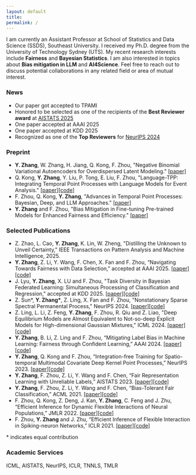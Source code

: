```yaml
---
layout: default
title: 
permalink: /
---
```


I am currently an Assistant Professor at School of Statistics and Data Science (SSDS), Southeast University. I received my Ph.D. degree from the University of Technology Sydney (UTS). My recent research interests include **Fairness** and **Bayesian Statistics**. I am also interested in topics about **Bias mitigation in LLM** and **AI4Science**. Feel free to reach out to discuss potential collaborations in any related field or area of mutual interest.

### News
- Our paper got accepted to TPAMI
- Honored to be selected as one of the recipients of the **Best Reviewer award** at [AISTATS 2025](https://url.au.m.mimecastprotect.com/s/EszZCK1D20t2Wy0LrhMfVc5tI__?domain=aistats.org)
- One paper accepted at AAAI 2025
- One paper accepted at KDD 2025
- Recognized as one of the **Top Reviewers** for [NeurIPS 2024](https://neurips.cc/Conferences/2024/ProgramCommittee#top-reviewers)

### Preprint
- **Y. Zhang**, W. Zhang, H. Jiang, Q. Kong, F. Zhou, "Negative Binomial Variational Autoencoders for Overdispersed Latent Modeling." [[paper]](https://arxiv.org/pdf/2508.05423)
- Q. Kong, **Y. Zhang**, Y. Liu, P. Tong, E. Liu, F. Zhou, "Language-TPP: Integrating Temporal Point Processes with Language Models for Event Analysis." [[paper]](https://arxiv.org/pdf/2502.07139)[[code]](https://github.com/qykong/Language-TPP)
- F. Zhou, Q. Kong, **Y. Zhang**, "Advances in Temporal Point Processes: Bayesian, Deep, and LLM Approaches." [[paper]](https://arxiv.org/pdf/2501.14291)
- **Y. Zhang** and F. Zhou, "Bias Mitigation in Fine-tuning Pre-trained Models for Enhanced Fairness and Efficiency." [[paper]](https://arxiv.org/abs/2403.00625)

### Selected Publications
- Z. Zhao, L. Cao, **Y. Zhang**, K. Lin, W. Zheng, "Distilling the Unknown to Unveil Certainty," IEEE Transactions on Pattern Analysis and Machine Intelligence, 2025. 
- **Y. Zhang**, Z. Li, Y. Wang, F. Chen, X. Fan and F. Zhou, “Navigating Towards Fairness with Data Selection,” accepted at AAAI 2025. [[paper]](https://arxiv.org/abs/2412.11072)[[code]](https://github.com/co234/NFDS)
- J. Lyu, **Y. Zhang**, X. LU and F. Zhou, "Task Diversity in Bayesian Federated Learning: Simultaneous Processing of Classification and Regression," accepted at KDD 2025. [[paper]](https://arxiv.org/abs/2412.10897)[[code]](https://github.com/JunliangLv/task_diversity_BFL) 
- Z. Sun*, **Y. Zhang\***, Z. Ling, X. Fan and F. Zhou, "Nonstationary Sparse Spectral Permanental Process," NeurIPS 2024. [[paper]](https://openreview.net/pdf?id=jS34QpqdWs)[[code]](https://github.com/SZC20/DNSSPP)
- Z. Ling, L. Li, Z. Feng, **Y. Zhang**, F. Zhou, R. Qiu and Z. Liao, "Deep Equilibrium Models are Almost Equivalent to Not-so-deep Explicit Models for High-dimensional Gaussian Mixtures," ICML 2024. [[paper]](https://arxiv.org/abs/2402.02697)[[code]](https://github.com/StephenLi24/INN_eqvi_ENN)
- **Y. Zhang**, B. Li, Z. Ling and F. Zhou, “Mitigating Label Bias in Machine Learning: Fairness through Confident Learning,” AAAI 2024. [[paper]](https://arxiv.org/abs/2312.08749)[[code]](https://github.com/co234/CL_Fair)
- **Y. Zhang**, Q. Kong and F. Zhou, “Integration-free Training for Spatio-temporal Multimodal Covariate Deep Kernel Point Processes,” NeurIPS 2023. [[paper]](https://arxiv.org/abs/2310.05485)[[code]](https://github.com/co234/DKMPP) 
- **Y. Zhang**, F. Zhou, Z. Li, Y. Wang and F. Chen, “Fair Representation Learning with Unreliable Labels,” AISTATS 2023. [[paper]](https://proceedings.mlr.press/v206/zhang23g/zhang23g.pdf)[[code]](https://github.com/co234/frl-with-unreliable-label)
- **Y. Zhang**, F. Zhou, Z. Li, Y. Wang and F. Chen, “Bias-Tolerant Fair Classification,” ACML 2021. [[paper]](https://proceedings.mlr.press/v157/zhang21d/zhang21d.pdf)[[code]](https://github.com/co234/BFARL)
- F. Zhou, Q. Kong, Z. Deng, J. Kan, **Y. Zhang**, C. Feng and J. Zhu, “Efficient Inference for Dynamic Flexible Interactions of Neural Populations,” JMLR 2022. [[paper]](https://www.jmlr.org/papers/volume23/21-1273/21-1273.pdf)[[code]](https://github.com/zhoufeng6288/DFN-Hawkes)
- F. Zhou, **Y. Zhang** and J. Zhu, “Efficient Inference of Flexible Interaction in Spiking-neuron Networks,” ICLR 2021. [[paper]](https://openreview.net/pdf?id=aGfU_xziEX8)[[code]](https://github.com/zhoufeng6288/SNMHawkesBeta)

\* indicates equal contribution

### Academic Services
ICML, AISTATS, NeurIPS, ICLR, TNNLS, TMLR



